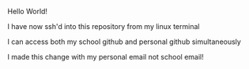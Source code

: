 Hello World!

I have now ssh'd into this repository from my linux terminal

I can access both my school github and personal github simultaneously

I made this change with my personal email not school email!
